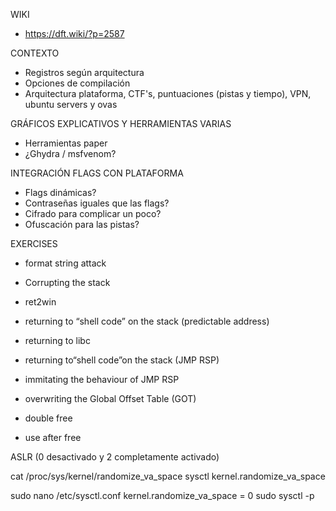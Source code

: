 WIKI
- https://dft.wiki/?p=2587

CONTEXTO
- Registros según arquitectura
- Opciones de compilación
- Arquitectura plataforma, CTF's, puntuaciones (pistas y tiempo), VPN, ubuntu servers y ovas

GRÁFICOS EXPLICATIVOS Y HERRAMIENTAS VARIAS
- Herramientas paper
- ¿Ghydra / msfvenom?

INTEGRACIÓN FLAGS CON PLATAFORMA
- Flags dinámicas?
- Contraseñas iguales que las flags?
- Cifrado para complicar un poco?
- Ofuscación para las pistas?

EXERCISES

- format string attack
- Corrupting the stack
- ret2win

- returning to “shell code” on the stack (predictable address)
- returning to libc
- returning to“shell code”on the stack (JMP RSP)
- immitating the behaviour of JMP RSP
- overwriting the Global Offset Table (GOT)
- double free
- use after free

ASLR (0 desactivado y 2 completamente activado)

cat /proc/sys/kernel/randomize_va_space
sysctl kernel.randomize_va_space

sudo nano /etc/sysctl.conf
kernel.randomize_va_space = 0
sudo sysctl -p